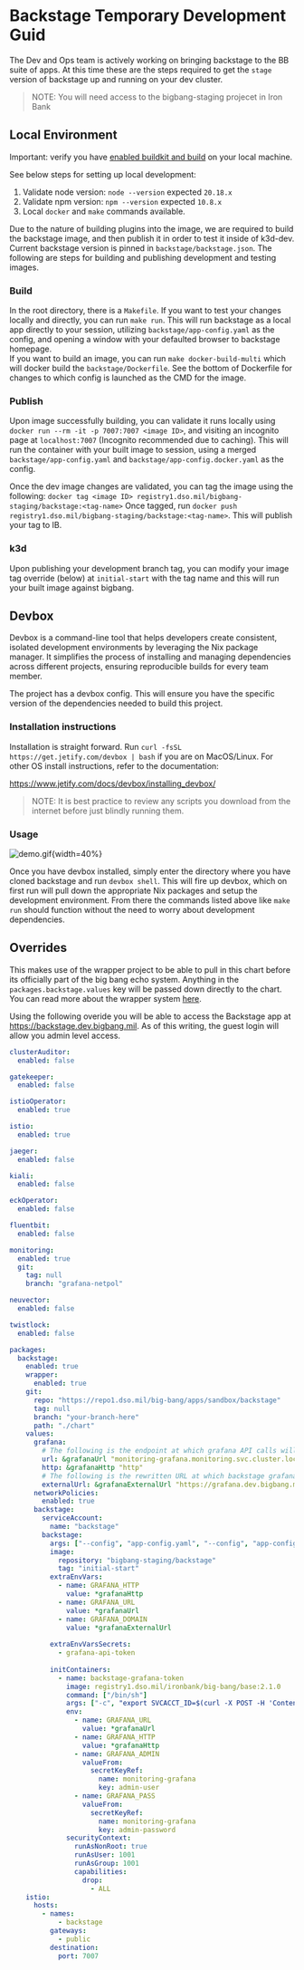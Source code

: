 # Backstage Temporary Development Guid

The Dev and Ops team is actively working on bringing backstage to the BB suite of apps. At this time these are the
steps required to get the `stage` version of backstage up and running on your dev cluster.

> NOTE: You will need access to the bigbang-staging  projecet in Iron Bank

## Local Environment

Important: verify you have [enabled buildkit and build](./docs/DEVELOPMENT_MAINTENANCE.md#development-maintenance) on your local machine.

See below steps for setting up local development:

1. Validate node version: `node --version` expected `20.18.x`
2. Validate npm version: `npm --version` expected `10.8.x`
3. Local `docker` and `make` commands available.

Due to the nature of building plugins into the image, we are required to build the backstage image, and then publish it in order
to test it inside of k3d-dev.  Current backstage version is pinned in `backstage/backstage.json`.  The following are steps for building and publishing development
and testing images.

### Build

In the root directory, there is a `Makefile`. If you want to test your changes locally and directly, you can run `make run`.  This will run backstage
as a local app directly to your session, utilizing `backstage/app-config.yaml` as the config, and opening a window with your defaulted browser to backstage homepage.  
If you want to build an image, you can run `make docker-build-multi` which will docker build the `backstage/Dockerfile`.  See the bottom of Dockerfile for changes to
which config is launched as the CMD for the image.

### Publish

Upon image successfully building, you can validate it runs locally using `docker run --rm -it -p 7007:7007 <image ID>`, and visiting an incognito page
at `localhost:7007` (Incognito recommended due to caching). This will run the container with your built image to session, using a merged `backstage/app-config.yaml` and `backstage/app-config.docker.yaml` as the config.

Once the dev image changes are validated, you can tag the image using the following:
`docker tag <image ID> registry1.dso.mil/bigbang-staging/backstage:<tag-name>`
Once tagged, run `docker push registry1.dso.mil/bigbang-staging/backstage:<tag-name>`.  This will publish your tag to IB.

### k3d

Upon publishing your development branch tag, you can modify your image tag override (below) at `initial-start` with the tag name and this will run your built image against bigbang.

## Devbox

Devbox is a command-line tool that helps developers create consistent, isolated development environments by leveraging 
the Nix package manager. It simplifies the process of installing and managing dependencies across different projects, 
ensuring reproducible builds for every team member.

The project has a devbox config. This will ensure you have the specific version of the dependencies needed to build this 
project.

### Installation instructions
Installation is straight forward. Run `curl -fsSL https://get.jetify.com/devbox | bash` if you are on MacOS/Linux. For
other OS install instructions, refer to the documentation:

https://www.jetify.com/docs/devbox/installing_devbox/

> NOTE: It is best practice to review any scripts you download from the internet before just blindly running them.

### Usage

![demo.gif](demo.gif){width=40%}

Once you have devbox installed, simply enter the directory where you have cloned backstage and run `devbox shell`. This
will fire up devbox, which on first run will pull down the appropriate Nix packages and setup the development environment.
From there the commands listed above like `make run` should function without the need to worry about development 
dependencies. 


## Overrides

This makes use of the wrapper project to be able to pull in this chart before its officially part of the big bang echo
system. Anything in the `packages.backstage.values` key will be passed down directly to the chart. You can read more
about the wrapper system [here](https://docs-bigbang.dso.mil/latest/docs/guides/deployment-scenarios/extra-package-deployment/#wrapper-deployment).

Using the following overide you will be able to access the Backstage app at <https://backstage.dev.bigbang.mil>. As of
this writing, the guest login will allow you admin level access.

```yaml
clusterAuditor:
  enabled: false

gatekeeper:
  enabled: false

istioOperator:
  enabled: true

istio:
  enabled: true

jaeger:
  enabled: false

kiali:
  enabled: false

eckOperator:
  enabled: false

fluentbit:
  enabled: false

monitoring:
  enabled: true
  git:
    tag: null
    branch: "grafana-netpol"

neuvector:
  enabled: false

twistlock:
  enabled: false

packages:
  backstage:
    enabled: true
    wrapper:
      enabled: true
    git:
      repo: "https://repo1.dso.mil/big-bang/apps/sandbox/backstage"
      tag: null
      branch: "your-branch-here"
      path: "./chart"
    values:
      grafana:
        # The following is the endpoint at which grafana API calls will be accessed through
        url: &grafanaUrl "monitoring-grafana.monitoring.svc.cluster.local"
        http: &grafanaHttp "http"
        # The following is the rewritten URL at which backstage grafana iframe will hyperlink to
        externalUrl: &grafanaExternalUrl "https://grafana.dev.bigbang.mil"
      networkPolicies:
        enabled: true
      backstage:
        serviceAccount:
          name: "backstage"
        backstage:
          args: ["--config", "app-config.yaml", "--config", "app-config.docker.yaml"]
          image:
            repository: "bigbang-staging/backstage"
            tag: "initial-start"
          extraEnvVars:
            - name: GRAFANA_HTTP
              value: *grafanaHttp
            - name: GRAFANA_URL
              value: *grafanaUrl
            - name: GRAFANA_DOMAIN
              value: *grafanaExternalUrl
    
          extraEnvVarsSecrets:
            - grafana-api-token
    
          initContainers:
            - name: backstage-grafana-token
              image: registry1.dso.mil/ironbank/big-bang/base:2.1.0
              command: ["/bin/sh"]
              args: ["-c", "export SVCACCT_ID=$(curl -X POST -H 'Content-Type: application/json' -d '{\"name\": \"backstage-viewer-{{ (randAlphaNum 5) }}\", \"role\": \"Viewer\"}' ${GRAFANA_HTTP}://${GRAFANA_ADMIN}:${GRAFANA_PASS}@${GRAFANA_URL}/api/serviceaccounts | jq -r '.id') && kubectl create secret -n backstage generic grafana-api-token --from-literal=GRAFANA_TOKEN=$(curl -X POST -H 'Content-Type: application/json' -d '{\"name\": \"backstage-grafana-{{ (randAlphaNum 5) }}\"}' ${GRAFANA_HTTP}://${GRAFANA_ADMIN}:${GRAFANA_PASS}@${GRAFANA_URL}/api/serviceaccounts/${SVCACCT_ID}/tokens | jq -r '.key') --dry-run=client -o yaml | kubectl apply -f -"]
              env:
                - name: GRAFANA_URL
                  value: *grafanaUrl
                - name: GRAFANA_HTTP
                  value: *grafanaHttp
                - name: GRAFANA_ADMIN
                  valueFrom:
                    secretKeyRef:
                      name: monitoring-grafana
                      key: admin-user
                - name: GRAFANA_PASS
                  valueFrom:
                    secretKeyRef:
                      name: monitoring-grafana
                      key: admin-password
              securityContext:
                runAsNonRoot: true
                runAsUser: 1001
                runAsGroup: 1001
                capabilities:
                  drop:
                    - ALL
    istio:
      hosts:
        - names:
            - backstage
          gateways:
            - public
          destination:
            port: 7007
```
